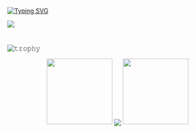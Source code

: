 [![Typing SVG](https://readme-typing-svg.herokuapp.com?font=Architects+Daughter&color=7AF79A&size=20&lines=Hey!+It's+Mouhamed!;I'm+a+Full-Stack+Developer+Student...;And+I'm+a+proud+Senegalese+🇸🇳)](https://git.io/typing-svg)

![](https://github.com/halfrost/halfrost/blob/master/icons/header_.png)

#

![𝚝𝚛𝚘𝚙𝚑𝚢](https://github-profile-trophy.vercel.app/?username=metazo&column=9&margin-w=15&margin-h=15&no-bg=true&no-frame=true&theme=juicyfresh)

<p align="center">
  <img height="150" width="150" src="https://github.com/metazo/metazo/blob/master/WEBP/left.webp">
  <img align="center" src="https://github-readme-streak-stats.herokuapp.com/?user=metazo&theme=dark&hide_border=true"/>
  <img height="150" width="150" src="https://github.com/metazo/metazo/blob/master/WEBP/right.webp">
</p>

#
